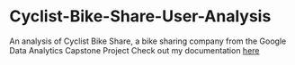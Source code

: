 # Cyclist-Bike-Share-User-Analysis
An analysis of Cyclist Bike Share, a bike sharing company from the Google Data Analytics Capstone Project
Check out my documentation [here](https://drive.google.com/file/d/1KW9ObEs9JCEPpjs1dRz7WxqIqFilJBKX/view?usp=sharing)
